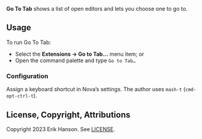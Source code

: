 **Go To Tab** shows a list of open editors and lets you choose one to go to.

## Usage

To run Go To Tab:

- Select the **Extensions → Go to Tab…** menu item; or
- Open the command palette and type `Go to Tab…`

### Configuration

Assign a keyboard shortcut in Nova’s settings. The author uses `mash-t` (`cmd-opt-ctrl-t`).

## License, Copyright, Attributions

Copyright 2023 Erik Hanson. See [LICENSE](https://github.com/eahanson/go-to-tab.novaextension/blob/main/LICENSE).
